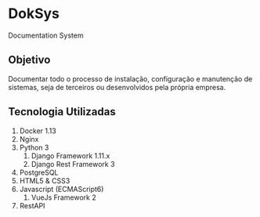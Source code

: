 # DokSys
Documentation System

## Objetivo
Documentar todo o processo de instalação, configuração e manutenção de sistemas, seja de terceiros ou desenvolvidos pela própria empresa.

## Tecnologia Utilizadas
1. Docker 1.13
2. Nginx
3. Python 3
     1. Django Framework 1.11.x
     2. Django Rest Framework 3
4. PostgreSQL
5. HTML5 & CSS3
6. Javascript (ECMAScript6)
     1. VueJs Framework 2
7. RestAPI
